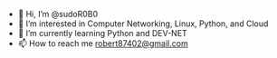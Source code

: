 - 👋 Hi, I’m @sudoR0B0
- 👀 I’m interested in Computer Networking, Linux, Python, and Cloud
- 🌱 I’m currently learning Python and DEV-NET
- 📫 How to reach me robert87402@gmail.com

<!---
sudorob0/sudorob0 is a ✨ special ✨ repository because its `README.md` (this file) appears on your GitHub profile.
You can click the Preview link to take a look at your changes.
--->
